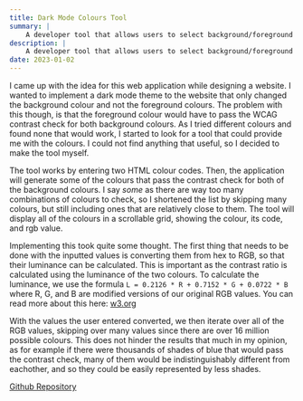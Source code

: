 ```yaml
---
title: Dark Mode Colours Tool
summary: |
    A developer tool that allows users to select background/foreground colours that pass contrast ratio requirements.
description: |
    A developer tool that allows users to select background/foreground colours that pass contrast ratio requirements.
date: 2023-01-02
---
```


I came up with the idea for this web application while designing a website. I wanted to implement a dark mode theme to the website that only changed the background colour and not the foreground colours. The problem with this though, is that the foreground colour would have to pass the WCAG contrast check for both background colours. As I tried different colours and found none that would work, I started to look for a tool that could provide me with the colours. I could not find anything that useful, so I decided to make the tool myself. 

The tool works by entering two HTML colour codes. Then, the application will generate some of the colours that pass the contrast check for both of the background colours. I say _some_ as there are way too many combinations of colours to check, so I shortened the list by skipping many colours, but still including ones that are relatively close to them. The tool will display all of the colours in a scrollable grid, showing the colour, its code, and rgb value.

Implementing this took quite some thought. The first thing that needs to be done with the inputted values is converting them from hex to RGB, so that their luminance can be calculated. This is important as the contrast ratio is calculated using the luminance of the two colours. To calculate the luminance, we use the formula `L = 0.2126 * R + 0.7152 * G + 0.0722 * B` where R, G, and B are modified versions of our original RGB values. You can read more about this here:
[w3.org](https://www.w3.org/TR/WCAG21/#dfn-relative-luminance)

With the values the user entered converted, we then iterate over all of the RGB values, skipping over many values since there are over 16 million possible colours. This does not hinder the results that much in my opinion, as for example if there were thousands of shades of blue that would pass the contrast check, many of them would be indistinguishably different from eachother, and so they could be easily represented by less shades.

[Github Repository](https://github.com/alexbhas/RTOS-Fitness-Centre)
